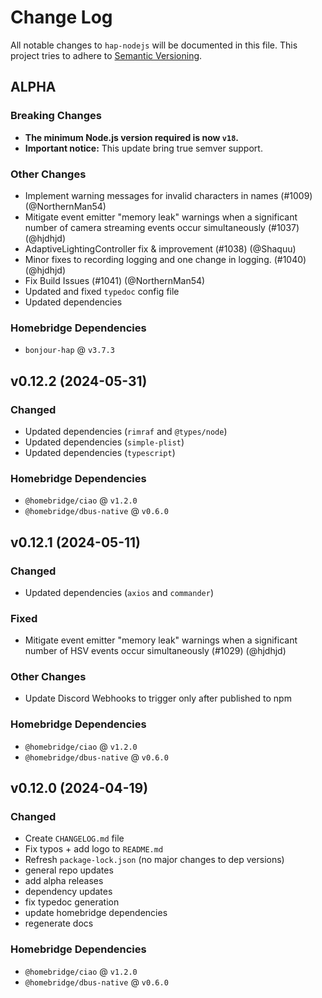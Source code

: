 # Change Log

All notable changes to `hap-nodejs` will be documented in this file. This project tries to adhere to [Semantic Versioning](http://semver.org/).

## ALPHA

### Breaking Changes

* **The minimum Node.js version required is now `v18`.**
* **Important notice:** This update bring true semver support.

### Other Changes

- Implement warning messages for invalid characters in names (#1009) (@NorthernMan54)
- Mitigate event emitter "memory leak" warnings when a significant number of camera streaming events occur simultaneously (#1037) (@hjdhjd)
- AdaptiveLightingController fix & improvement (#1038) (@Shaquu)
- Minor fixes to recording logging and one change in logging. (#1040) (@hjdhjd)
- Fix Build Issues (#1041) (@NorthernMan54)
- Updated and fixed `typedoc` config file
- Updated dependencies 

### Homebridge Dependencies

- `bonjour-hap` @ `v3.7.3`

## v0.12.2 (2024-05-31)

### Changed

- Updated dependencies (`rimraf` and `@types/node`)
- Updated dependencies (`simple-plist`)
- Updated dependencies (`typescript`)

### Homebridge Dependencies

- `@homebridge/ciao` @ `v1.2.0`
- `@homebridge/dbus-native` @ `v0.6.0`

## v0.12.1 (2024-05-11)

### Changed

- Updated dependencies (`axios` and `commander`)

### Fixed

- Mitigate event emitter "memory leak" warnings when a significant number of HSV events occur simultaneously (#1029) (@hjdhjd)

### Other Changes

- Update Discord Webhooks to trigger only after published to npm

### Homebridge Dependencies

- `@homebridge/ciao` @ `v1.2.0`
- `@homebridge/dbus-native` @ `v0.6.0`

## v0.12.0 (2024-04-19)

### Changed

- Create `CHANGELOG.md` file
- Fix typos + add logo to `README.md`
- Refresh `package-lock.json` (no major changes to dep versions)
- general repo updates
- add alpha releases
- dependency updates
- fix typedoc generation
- update homebridge dependencies
- regenerate docs

### Homebridge Dependencies

- `@homebridge/ciao` @ `v1.2.0`
- `@homebridge/dbus-native` @ `v0.6.0`
